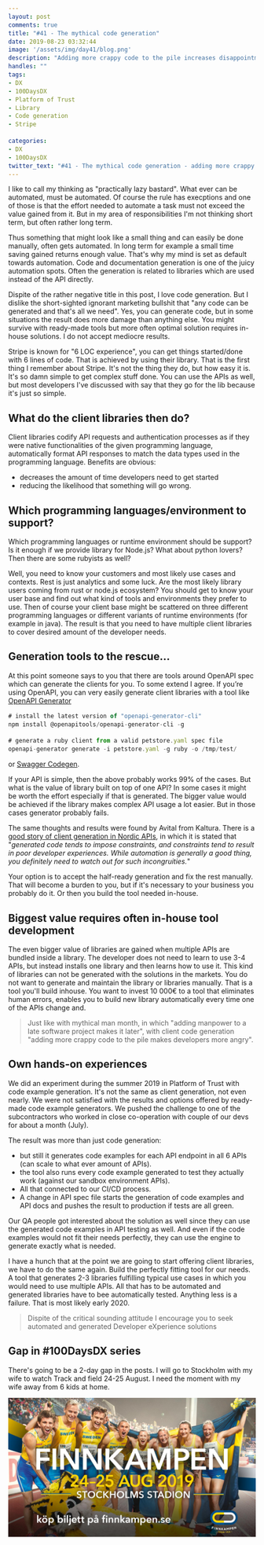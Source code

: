 ```yaml
---
layout: post
comments: true
title: "#41 - The mythical code generation"
date: 2019-08-23 03:32:44
image: '/assets/img/day41/blog.png'
description: "Adding more crappy code to the pile increases disappointment"
handles: "" 
tags:
- DX 
- 100DaysDX
- Platform of Trust 
- Library
- Code generation
- Stripe

categories:
- DX
- 100DaysDX
twitter_text: "#41 - The mythical code generation - adding more crappy code to the pile increases disappointment"
---
```

I like to call my thinking as "practically lazy bastard". What ever can be automated, must be automated. Of course the rule has execptions and one of those is that the effort needed to automate a task must not exceed the value gained from it. But in my area of responsibilities I'm not thinking short term, but often rather long term. 

Thus something that might look like a small thing and can easily be done manually, often gets automated. In long term for example a small time saving gained returns enough value. That's why my mind is set as default towards automation. Code and documentation generation is one of the juicy automation spots. Often the generation is related to libraries which are used instead of the API directly. 

Dispite of the rather negative title in this post, I love code generation. But I dislike the short-sighted ignorant marketing bullshit that "any code can be generated and that's all we need". Yes, you can generate code, but in some situations the result does more damage than anything else. You might survive with ready-made tools but more often optimal solution requires in-house solutions. I do not accept mediocre results.   

Stripe is known for "6 LOC experience", you can get things started/done with 6 lines of code. That is achieved by using their library. That is the first thing I remember about Stripe. It's not the thing they do, but how easy it is. It's so damn simple to get complex stuff done. You can use the APIs as well, but most developers I've discussed with say that they go for the lib because it's just so simple. 

## What do the client libraries then do? 

Client libraries codify API requests and authentication processes as if they were native functionalities of the given programming language, automatically format API responses to match the data types used in the programming language. Benefits are obvious:

- decreases the amount of time developers need to get started 
- reducing the likelihood that something will go wrong.

## Which programming languages/environment to support?

Which programming languages or runtime environment should be support? Is it enough if we provide library for Node.js? What about python lovers? Then there are some rubyists as well? 

Well, you need to know your customers and most likely use cases and contexts. Rest is just analytics and some luck. Are the most likely library users coming from rust or node.js ecosystem? You should get to know your user base and find out what kind of tools and environments they prefer to use. Then of course your client base might be scattered on three different programming languages or different variants of runtime environments (for example in java). The result is that you need to have multiple client libraries to cover desired amount of the developer needs. 

## Generation tools to the rescue...

At this point someone says to you that there are tools around OpenAPI spec which can generate the clients for you. To some extend I agree. If you’re using OpenAPI, you can very easily generate client libraries with a tool like [OpenAPI Generator](https://openapi-generator.tech/)

```javascript
# install the latest version of "openapi-generator-cli"
npm install @openapitools/openapi-generator-cli -g

# generate a ruby client from a valid petstore.yaml spec file
openapi-generator generate -i petstore.yaml -g ruby -o /tmp/test/ 
```

 or [Swagger Codegen](https://swagger.io/tools/swagger-codegen/).

If your API is simple, then the above probably works 99% of the cases. But what is the value of library built on top of one API? In some cases it might be worth the effort especially if that is generated. The bigger value would be achieved if the library makes complex API usage a lot easier. But in those cases generator probably fails. 

The same thoughts and results were found by Avital from Kaltura. There is a [good story of client generation in Nordic APIs](https://nordicapis.com/why-you-should-auto-generate-api-client-libraries/), in which it is stated that "_generated code tends to impose constraints, and constraints tend to result in poor developer experiences. While automation is generally a good thing, you definitely need to watch out for such incongruities._"

Your option is to accept the half-ready generation and fix the rest manually. That will become a burden to you, but if it's necessary to your business you probably do it. Or then you build the tool needed in-house. 

## Biggest value requires often in-house tool development

The even bigger value of libraries are gained when multiple APIs are bundled inside a library. The developer does not need to learn to use 3-4 APIs, but instead installs one library and then learns how to use it. This kind of libraries can not be generated with the solutions in the markets. You do not want to generate and maintain the library or libraries manually. That is a tool you'll build inhouse. You want to invest 10 000€ to a tool that eliminates human errors, enables you to build new library automatically every time one of the APIs change and.  

<blockquote>Just like with mythical man month, in which "adding manpower to a late software project makes it later", with client code generation "adding more crappy code to the pile makes developers more angry". </blockquote>

## Own hands-on experiences 

We did an experiment during the summer 2019 in Platform of Trust with code example generation. It's not the same as client generation, not even nearly. We were not satisfied with the results and options offered by ready-made code example generators. We pushed the challenge to one of the subcontractors who worked in close co-operation with couple of our devs for about a month (July). 

The result was more than just code generation: 
* but still it generates code examples for each API endpoint in all 6 APIs (can scale to what ever amount of APIs). 
* the tool also runs every code example generated to test they actually work (against our sandbox environment APIs). 
* All that connected to our CI/CD process. 
* A change in API spec file starts the generation of code examples and API docs and pushes the result to production if tests are all green. 

Our QA people got interested about the solution as well since they can use the generated code examples in API testing as well. And even if the code examples would not fit their needs perfectly, they can use the engine to generate exactly what is needed. 

I have a hunch that at the point we are going to start offering client libraries, we have to do the same again. Build the perfectly fitting tool for our needs. A tool that generates 2-3 libraries fulfilling typical use cases in which you would need to use multiple APIs. All that has to be automated and generated libraries have to bee automatically tested. Anything less is a failure. That is most likely early 2020. 

<blockquote>Dispite of the critical sounding attitude I encourage you to seek automated and generated Developer eXperience solutions</blockquote> 

## Gap in #100DaysDX series

There's going to be a 2-day gap in the posts. I will go to Stockholm with my wife to watch Track and field 24-25 August. I need the moment with my wife away from 6 kids at home. 

<img itemprop="image" src="/assets/img/day41/swe.jpg" alt="{{site.name}}"/>
